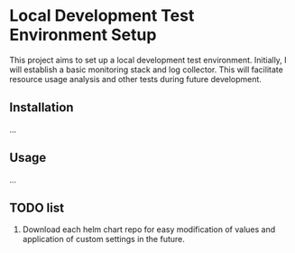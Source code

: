 # Local Development Test Environment Setup

This project aims to set up a local development test environment. Initially, I will establish a basic monitoring stack and log collector. This will facilitate resource usage analysis and other tests during future development.

## Installation

...

## Usage

...

## TODO list

1. Download each helm chart repo for easy modification of values and application of custom settings in the future.